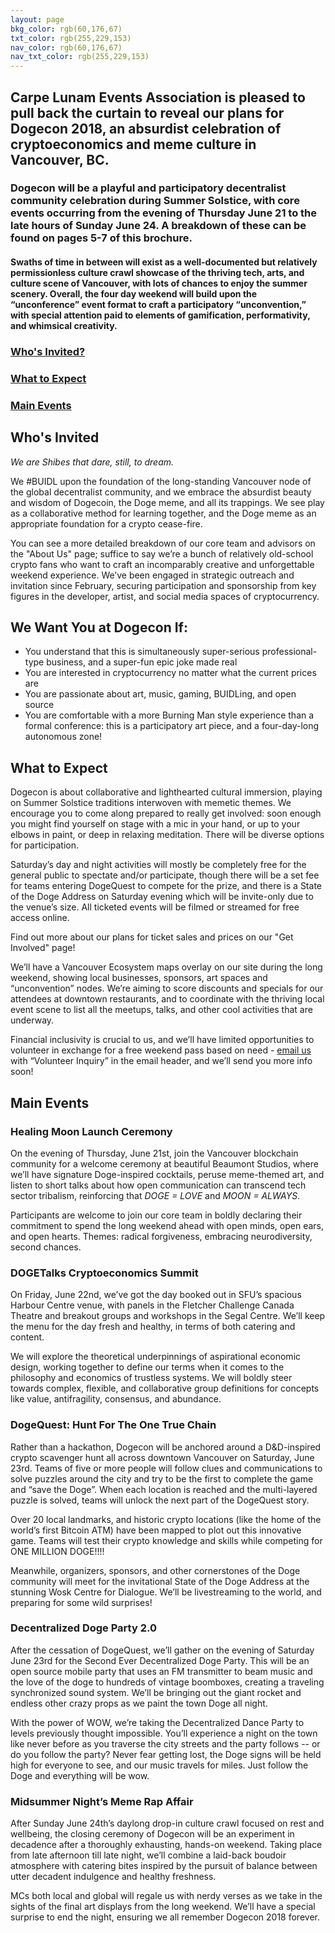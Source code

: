```yaml
---
layout: page
bkg_color: rgb(60,176,67)
txt_color: rgb(255,229,153)
nav_color: rgb(60,176,67)
nav_txt_color: rgb(255,229,153)
---
```


## Carpe Lunam Events Association is pleased to pull back the curtain to reveal our plans for Dogecon 2018, an absurdist celebration of cryptoeconomics and meme culture in Vancouver, BC.

### Dogecon will be a playful and participatory decentralist community celebration during Summer Solstice, with core events occurring from the evening of Thursday June 21 to the late hours of Sunday June 24. A breakdown of these can be found on pages 5-7 of this brochure.

#### Swaths of time in between will exist as a well-documented but relatively permissionless culture crawl showcase of the thriving tech, arts, and culture scene of Vancouver, with lots of chances to enjoy the summer scenery. Overall, the four day weekend will build upon the “unconference” event format to craft a participatory “unconvention,” with special attention paid to elements of gamification, performativity, and whimsical creativity.

### [Who's Invited?](#invite)
### [What to Expect](#expect)
### [Main Events](#events)  

<h2 id='invite'> Who's Invited </h2>

*We are Shibes that dare, still, to dream.*

We #BUIDL upon the foundation of the long-standing Vancouver node of the global decentralist community, and we embrace the absurdist beauty and wisdom of Dogecoin, the Doge meme, and all its trappings. We see play as a collaborative method for learning together, and the Doge meme as an appropriate foundation for a crypto cease-fire.

You can see a more detailed breakdown of our core team and advisors on the "About Us" page; suffice to say we’re a bunch of relatively old-school crypto fans who want to craft an incomparably creative and unforgettable weekend experience. We’ve been engaged in strategic outreach and invitation since February, securing participation and sponsorship from  key figures in the developer, artist, and social media spaces of cryptocurrency.

## We Want You at Dogecon If:
* You understand that this is simultaneously super-serious professional-type business, and a super-fun epic joke made real
* You are interested in cryptocurrency no matter what the current prices are
* You are passionate about art, music, gaming, BUIDLing, and open source
* You are comfortable with a more Burning Man style experience than a formal conference: this is a participatory art piece, and a four-day-long autonomous zone!

<h2 id='expect'> What to Expect </h2>

Dogecon is about collaborative and lighthearted cultural immersion, playing on Summer Solstice traditions interwoven with memetic themes. We encourage you to come along prepared to really get involved: soon enough you might find yourself on stage with a mic in your hand, or up to your elbows in paint, or deep in relaxing meditation. There will be diverse options for participation.

Saturday’s day and night activities will mostly be completely free for the general public to spectate and/or participate, though there will be a set fee for teams entering DogeQuest to compete for the prize, and there is a State of the Doge Address on Saturday evening which will be invite-only due to the venue’s size. All ticketed events will be filmed or streamed for free access online.

Find out more about our plans for ticket sales and prices on our "Get Involved" page!

We’ll have a Vancouver Ecosystem maps overlay on our site during the long weekend, showing local businesses, sponsors, art spaces and “unconvention” nodes. We’re aiming to score discounts and specials for our attendees at downtown restaurants, and to coordinate with the thriving local event scene to list all the meetups, talks, and other cool activities that are underway.

Financial inclusivity is crucial to us, and we’ll have limited opportunities to volunteer in exchange for a free weekend pass based on need - [email us](mailto:carpelunam@gmail.com) with “Volunteer Inquiry” in the email header, and we’ll send you more info soon!


<h2 id='events'> Main Events </h2>

<h3> Healing Moon Launch Ceremony </h3>

On the evening of Thursday, June 21st, join the Vancouver blockchain community for a welcome ceremony at beautiful Beaumont Studios, where we’ll have signature Doge-inspired cocktails, peruse meme-themed art, and listen to short talks about how open communication can transcend tech sector tribalism, reinforcing that *DOGE = LOVE* and *MOON = ALWAYS*.

Participants are welcome to join our core team in boldly declaring their commitment to spend the long weekend ahead with open minds, open ears, and open hearts. Themes: radical forgiveness, embracing neurodiversity, second chances.

<h3> DOGETalks Cryptoeconomics Summit </h3>

On Friday, June 22nd, we’ve got the day booked out in SFU’s spacious Harbour Centre venue, with panels in the Fletcher Challenge Canada Theatre and breakout groups and workshops in the Segal Centre. We’ll keep the menu for the day fresh and healthy, in terms of both catering and content.

We will explore the theoretical underpinnings of aspirational economic design, working together to define our terms when it comes to the philosophy and economics of trustless systems. We will boldly steer towards complex, flexible, and collaborative group definitions for concepts like value, antifragility, consensus, and abundance.


<h3> DogeQuest: Hunt For The One True Chain </h3>

Rather than a hackathon, Dogecon will be anchored around a D&D-inspired crypto scavenger hunt all across downtown Vancouver on Saturday, June 23rd. Teams of five or more people will follow clues and communications to solve puzzles around the city and try to be the first to complete the game and “save the Doge”. When each location is reached and the multi-layered puzzle is solved, teams will unlock the next part of the DogeQuest story.

Over 20 local landmarks, and historic crypto locations (like the home of the world’s first Bitcoin ATM) have been mapped to plot out this innovative game. Teams will test their crypto knowledge and skills while competing for ONE MILLION DOGE!!!!

Meanwhile, organizers, sponsors, and other cornerstones of the Doge community will meet for the invitational State of the Doge Address at the stunning Wosk Centre for Dialogue. We’ll be livestreaming to the world, and preparing for some wild surprises!

<h3> Decentralized Doge Party 2.0 </h3>

After the cessation of DogeQuest, we’ll gather on the evening of Saturday June 23rd for the Second Ever Decentralized Doge Party. This will be an open source mobile party that uses an FM transmitter to beam music and the love of the doge to hundreds of vintage boomboxes, creating a traveling synchronized sound system. We’ll be bringing out the giant rocket and endless other crazy props as we paint the town Doge all night.

With the power of WOW, we’re taking the Decentralized Dance Party to levels previously thought impossible. You’ll experience a night on the town like never before as you traverse the city streets and the party follows -- or do you follow the party? Never fear getting lost, the Doge signs will be held high for everyone to see, and our music travels for miles. Just follow the Doge and everything will be wow.


<h3> Midsummer Night’s Meme Rap Affair </h3>

After Sunday June 24th’s daylong drop-in culture crawl focused on rest and wellbeing, the closing ceremony of Dogecon will be an experiment in decadence after a thoroughly exhausting, hands-on weekend. Taking place from late afternoon till late night, we’ll combine a laid-back boudoir atmosphere with catering bites inspired by the pursuit of balance between utter decadent indulgence and healthy freshness.

MCs both local and global will regale us with nerdy verses as we take in the sights of the final art displays from the long weekend. We’ll have a special surprise to end the night, ensuring we all remember Dogecon 2018 forever.

